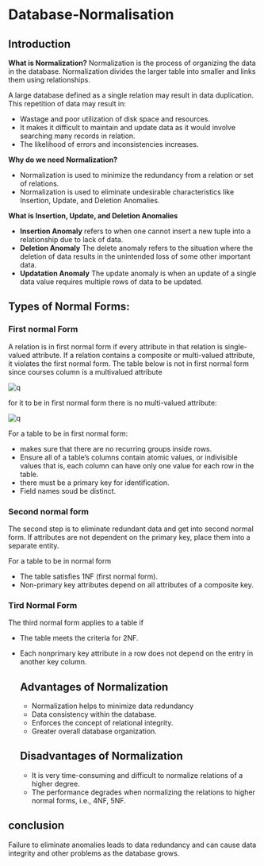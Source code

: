 # Database-Normalisation

## Introduction
**What is Normalization?**
Normalization is the process of organizing the data in the database. Normalization divides the larger table into smaller and links them using relationships.

A large database defined as a single relation may result in data duplication. This repetition of data may result in:
- Wastage and poor utilization of disk space and resources.
- It makes it difficult to maintain and update data as it would involve searching many records in relation.
- The likelihood of errors and inconsistencies increases.
 
**Why do we need Normalization?** 
- Normalization is used to minimize the redundancy from a relation or set of relations.
- Normalization is used to eliminate undesirable characteristics like Insertion, Update, and Deletion Anomalies.

 **What is Insertion, Update, and Deletion Anomalies**
 - **Insertion Anomaly** refers to when one cannot insert a new tuple into a relationship due to lack of data.
 - **Deletion Anomaly** The delete anomaly refers to the situation where the deletion of data results in the unintended loss of some other important data.
 - **Updatation Anomaly** The update anomaly is when an update of a single data value requires multiple rows of data to be updated.

  ## Types of Normal Forms:

  ### First normal Form
  A relation is in first normal form if every attribute in that relation is single-valued attribute. If a relation contains a composite or multi-valued attribute, it violates the first normal form.
   The table below is not in first normal form since courses column is a multivalued attribute
   
![q](https://github.com/allan-pg/database-normalisation/assets/62595869/67d6343b-5dc3-4db5-acc1-e8b3fcb7642d)

for it to be in first normal form there is no multi-valued attribute:

![q](https://github.com/allan-pg/database-normalisation/assets/62595869/35078de7-6696-4a18-a1b3-937727a5e3cd)

For a table to be in first normal form:
- makes sure that there are no recurring groups inside rows.
- Ensure all of a table’s columns contain atomic values, or indivisible values that is, each column can have only one value for each row in the table.
- there must be a primary key for identification.
- Field names soud be distinct.

### Second normal form
The second step is to eliminate redundant data and get into second normal form. If attributes are not dependent on the primary key, place them into a separate entity. 

For a table to be in normal form
- The table satisfies 1NF (first normal form).
- Non-primary key attributes depend on all attributes of a composite key.

### Tird Normal Form
The third normal form applies to a table if
- The table meets the criteria for 2NF.
- Each nonprimary key attribute in a row does not depend on the entry in another key column.

  ## Advantages of Normalization
  - Normalization helps to minimize data redundancy
  - Data consistency within the database.
  - Enforces the concept of relational integrity.
  - Greater overall database organization.

   ## Disadvantages of Normalization
   - It is very time-consuming and difficult to normalize relations of a higher degree.
   - The performance degrades when normalizing the relations to higher normal forms, i.e., 4NF, 5NF.


 ## conclusion
 Failure to eliminate anomalies leads to data redundancy and can cause data integrity and other problems as the database grows.
